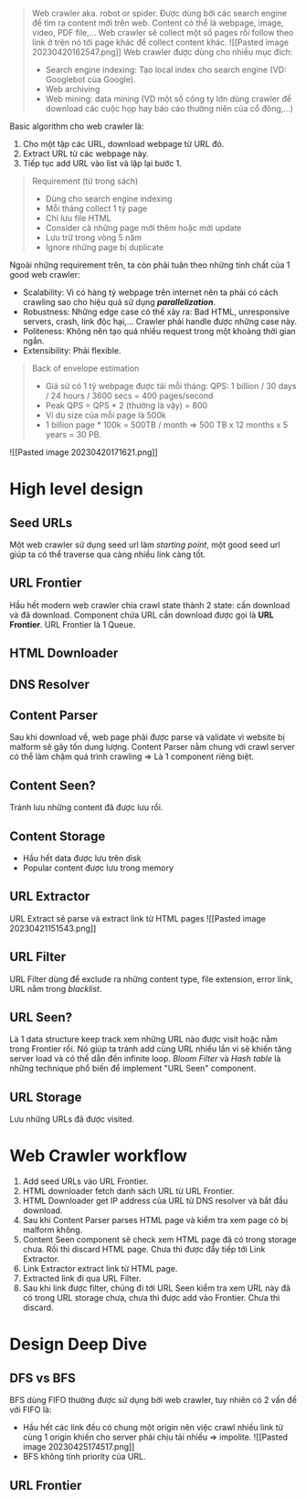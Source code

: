 > Web crawler aka. robot or spider. Được dùng bởi các search engine để tìm ra content mới trên web. Content có thể là webpage, image, video, PDF file,... Web crawler sẽ collect một số pages rồi follow theo link ở trên nó tới page khác để collect content khác.
> ![[Pasted image 20230420162547.png]]
> Web crawler được dùng cho nhiều mục đích:
> - Search engine indexing: Tạo local index cho search engine (VD: Googlebot của Google).
> - Web archiving
> - Web mining: data mining (VD một số công ty lớn dùng crawler để download các cuộc họp hay báo cáo thường niên của cổ đông,...)

Basic algorithm cho web crawler là:
1. Cho một tập các URL, download webpage từ URL đó.
2. Extract URL từ các webpage này.
3. Tiếp tục add URL vào list và lặp lại bước 1.
> Requirement (từ trong sách)
> - Dùng cho search engine indexing
> - Mỗi tháng collect 1 tỷ page
> - Chỉ lưu file HTML
> - Consider cả những page mới thêm hoặc mới update
> - Lưu trữ trong vòng 5 năm
> - Ignore những page bị duplicate

Ngoài những requirement trên, ta còn phải tuân theo những tính chất của 1 good web crawler:
- Scalability: Vì có hàng tỷ webpage trên internet nên ta phải có cách crawling sao cho hiệu quả sử dụng ***parallelization***.
- Robustness: Những edge case có thể xảy ra: Bad HTML, unresponsive servers, crash, link độc hại,... Crawler phải handle được những case này.
- Politeness: Không nên tạo quá nhiều request trong một khoảng thời gian ngắn.
- Extensibility: Phải flexible.
> Back of envelope estimation
> - Giả sử có 1 tỷ webpage được tải mỗi tháng: QPS: 1 billion / 30 days / 24 hours / 3600 secs = 400 pages/second
> - Peak QPS = QPS * 2 (thường là vậy) = 800
> - Ví dụ size của mỗi page là 500k
> - 1 billion page * 100k = 500TB / month => 500 TB x 12 months x 5 years = 30 PB.

![[Pasted image 20230420171621.png]]
# High level design
## Seed URLs
Một web crawler sử dụng seed url làm *starting point*, một good seed url giúp ta có thể traverse qua càng nhiều link càng tốt.
## URL Frontier
Hầu hết modern web crawler chia crawl state thành 2 state: cần download và đã download. Component chứa URL cần download được gọi là **URL Frontier**. URL Frontier là 1 Queue.
## HTML Downloader
## DNS Resolver
## Content Parser
Sau khi download về, web page phải được parse và validate vì website bị malform sẽ gây tốn dung lượng. Content Parser nằm chung với crawl server có thể làm chậm quá trình crawling => Là 1 component riêng biệt.
## Content Seen?
Tránh lưu những content đã được lưu rồi.
## Content Storage
- Hầu hết data được lưu trên disk
- Popular content được lưu trong memory
## URL Extractor
URL Extract sẽ parse và extract link từ HTML pages
![[Pasted image 20230421151543.png]]
## URL Filter
URL Filter dùng để exclude ra những content type, file extension, error link, URL nằm trong *blacklist*.
## URL Seen?
Là 1 data structure keep track xem những URL nào được visit hoặc nằm trong Frontier rồi. Nó giúp ta tránh add cùng URL nhiều lần vì sẽ khiến tăng server load và có thể dẫn đến infinite loop.
*Bloom Filter* và *Hash table* là những technique phổ biến để implement "URL Seen" component.
## URL Storage
Lưu những URLs đã được visited.
# Web Crawler workflow
1. Add seed URLs vào URL Frontier.
2. HTML downloader fetch danh sách URL từ URL Frontier.
3. HTML Downloader get IP address của URL từ DNS resolver và bắt đầu download.
4. Sau khi Content Parser parses HTML page và kiểm tra xem page có bị malform không.
5. Content Seen component sẽ check xem HTML page đã có trong storage chưa. Rồi thì discard HTML page. Chưa thì được đẩy tiếp tới Link Extractor.
6. Link Extractor extract link từ HTML page.
7. Extracted link đi qua URL Filter.
8. Sau khi link được filter, chúng đi tới URL Seen kiểm tra xem URL này đã có trong URL storage chưa, chưa thì được add vào Frontier. Chưa thì discard.
# Design Deep Dive
## DFS vs BFS
BFS dùng FIFO thường được sử dụng bởi web crawler, tuy nhiên có 2 vấn đề với FIFO là:
- Hầu hết các link đều có chung một origin nên việc crawl nhiều link từ cùng 1 origin khiến cho server phải chịu tải nhiều => impolite.
![[Pasted image 20230425174517.png]]
- BFS không tính priority của URL.
## URL Frontier
